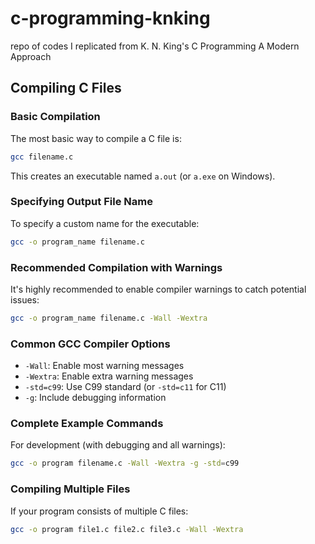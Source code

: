 # c-programming-knking
repo of codes I replicated from K. N. King's C Programming A Modern Approach


## Compiling C Files

### Basic Compilation

The most basic way to compile a C file is:
```bash
gcc filename.c
```
This creates an executable named `a.out` (or `a.exe` on Windows).

### Specifying Output File Name

To specify a custom name for the executable:
```bash
gcc -o program_name filename.c
```

### Recommended Compilation with Warnings

It's highly recommended to enable compiler warnings to catch potential issues:
```bash
gcc -o program_name filename.c -Wall -Wextra
```

### Common GCC Compiler Options

- `-Wall`: Enable most warning messages
- `-Wextra`: Enable extra warning messages
- `-std=c99`: Use C99 standard (or `-std=c11` for C11)
- `-g`: Include debugging information

### Complete Example Commands

For development (with debugging and all warnings):
```bash
gcc -o program filename.c -Wall -Wextra -g -std=c99
```

### Compiling Multiple Files

If your program consists of multiple C files:
```bash
gcc -o program file1.c file2.c file3.c -Wall -Wextra
```
